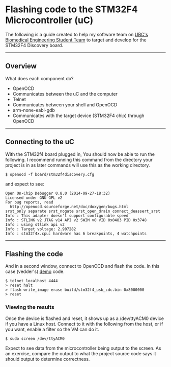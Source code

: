 # Flashing code to the STM32F4 Microcontroller (uC)
 The following is a guide created to help my software team on [UBC's Biomedical Engineering Student Team](http://best.ece.ubc.ca) to target and develop for the STM32F4 Discovery board.

---------
## Overview
What does each component do?

 - OpenOCD
  - Communicates between the uC and the computer
 - Telnet
  - Communicates between your shell and OpenOCD
 - arm-none-eabi-gdb
  - Communicates with the target device (STM32F4 chip) through OpenOCD


---------
## Connecting to the uC
With the STM32f4 board plugged in, You should now be able to run the following. I recommend running this command from the directory your project is in as later commands will use this as the working directory.
```
$ openocd -f board/stm32f4discovery.cfg
```
and expect to see:

```
Open On-Chip Debugger 0.8.0 (2014-09-27-18:32)
Licensed under GNU GPL v2
For bug reports, read
  http://openocd.sourceforge.net/doc/doxygen/bugs.html
srst_only separate srst_nogate srst_open_drain connect_deassert_srst
Info : This adapter doesn't support configurable speed
Info : STLINK v2 JTAG v14 API v2 SWIM v0 VID 0x0483 PID 0x3748
Info : using stlink api v2
Info : Target voltage: 2.907282
Info : stm32f4x.cpu: hardware has 6 breakpoints, 4 watchpoints
```
---------
## Flashing the code
And in a second window, connect to OpenOCD and flash the code. In this case (vedder's) [demo](http://vedder.se/2012/07/usb-serial-on-stm32f4/) code.
```
$ telnet localhost 4444
> reset halt
> flash write_image erase build/stm32f4_usb_cdc.bin 0x8000000
> reset
```

### Viewing the results
Once the device is flashed and reset, it shows up as a /dev/ttyACM0 device if you have a Linux host. Connect to it with the following from the host, or if you want, enable a filter so the VM can do it.
```
$ sudo screen /dev/ttyACM0
```

Expect to see data from the microcontroller being output to the screen. As an exercise, compare the output to what the project source code says it should output to determine correctness.
